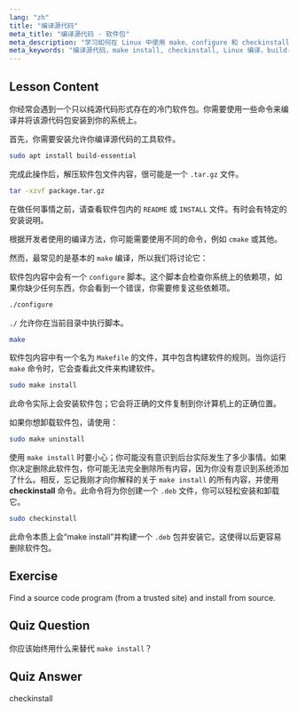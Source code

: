 ```yaml
---
lang: "zh"
title: "编译源代码"
meta_title: "编译源代码 - 软件包"
meta_description: "学习如何在 Linux 中使用 make、configure 和 checkinstall 编译源代码。了解初学者和中级用户的构建过程。"
meta_keywords: "编译源代码，make install, checkinstall, Linux 编译，build-essential, Linux 教程，初学者指南"
---
```


## Lesson Content

你经常会遇到一个只以纯源代码形式存在的冷门软件包。你需要使用一些命令来编译并将该源代码包安装到你的系统上。

首先，你需要安装允许你编译源代码的工具软件。

```bash
sudo apt install build-essential
```

完成此操作后，解压软件包文件内容，很可能是一个 `.tar.gz` 文件。

```bash
tar -xzvf package.tar.gz
```

在做任何事情之前，请查看软件包内的 `README` 或 `INSTALL` 文件。有时会有特定的安装说明。

根据开发者使用的编译方法，你可能需要使用不同的命令，例如 `cmake` 或其他。

然而，最常见的是基本的 `make` 编译，所以我们将讨论它：

软件包内容中会有一个 `configure` 脚本。这个脚本会检查你系统上的依赖项，如果你缺少任何东西，你会看到一个错误，你需要修复这些依赖项。

```bash
./configure
```

`./` 允许你在当前目录中执行脚本。

```bash
make
```

软件包内容中有一个名为 `Makefile` 的文件，其中包含构建软件的规则。当你运行 `make` 命令时，它会查看此文件来构建软件。

```bash
sudo make install
```

此命令实际上会安装软件包；它会将正确的文件复制到你计算机上的正确位置。

如果你想卸载软件包，请使用：

```bash
sudo make uninstall
```

使用 `make install` 时要小心；你可能没有意识到后台实际发生了多少事情。如果你决定删除此软件包，你可能无法完全删除所有内容，因为你没有意识到系统添加了什么。相反，忘记我刚才向你解释的关于 `make install` 的所有内容，并使用 **checkinstall** 命令。此命令将为你创建一个 `.deb` 文件，你可以轻松安装和卸载它。

```bash
sudo checkinstall
```

此命令本质上会“make install”并构建一个 `.deb` 包并安装它。这使得以后更容易删除软件包。

## Exercise

Find a source code program (from a trusted site) and install from source.

## Quiz Question

你应该始终用什么来替代 `make install`？

## Quiz Answer

checkinstall
